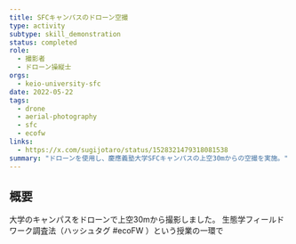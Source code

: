 ```yaml
---
title: SFCキャンパスのドローン空撮
type: activity
subtype: skill_demonstration
status: completed
role:
  - 撮影者
  - ドローン操縦士
orgs:
  - keio-university-sfc
date: 2022-05-22
tags:
  - drone
  - aerial-photography
  - sfc
  - ecofw
links:
  - https://x.com/sugijotaro/status/1528321479318081538
summary: "ドローンを使用し、慶應義塾大学SFCキャンパスの上空30mからの空撮を実施。"
---
```


## 概要

大学のキャンパスをドローンで上空30mから撮影しました。
生態学フィールドワーク調査法（ハッシュタグ #​ecoFW ）という授業の一環で
